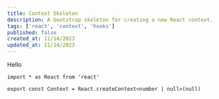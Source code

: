 ```yaml
---
title: Context Skeleton
description: A bootstrap skeleton for creating a new React context.
tags: ['react', 'context', 'hooks']
published: false
created_at: 11/14/2023
updated_at: 11/14/2023
---
```


Hello

```tsx
import * as React from 'react'

export const Context = React.createContext<number | null>(null)
```
